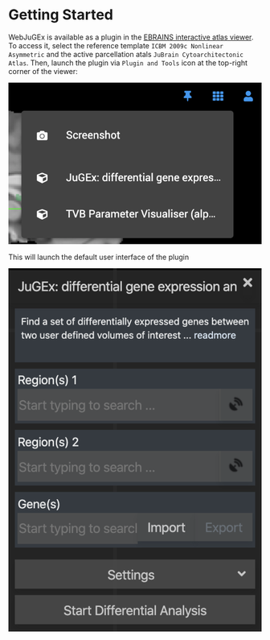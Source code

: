 # Getting Started

WebJuGEx is available as a plugin in the [EBRAINS interactive atlas viewer](http://atlases.ebrains.eu/viewer/). To access it, select the reference template `ICBM 2009c Nonlinear Asymmetric` and the active parcellation atals `JuBrain Cytoarchitectonic Atlas`. Then, launch the plugin via `Plugin and Tools` icon at the top-right corner of the viewer:

[![](images/jugextoolmenu.png)](images/jugextoolmenu.png)

This will launch the default user interface of the plugin

[![](images/jugex_default.png)](images/jugex_default.png)